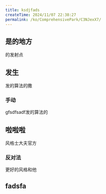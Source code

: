 ```yaml
---
title: ksdjfads
createTime: 2024/11/07 22:38:27
permalink: /ko/ComprehensivePark/C3NJexX7/
---
```

## 是的地方
的发射点

## 发生

发的算法的撒

### 手动
gfsdfsadf发的算法的


##  啦啦啦
风格士大夫官方
### 反对法
更好的风格和他
##  fadsfa